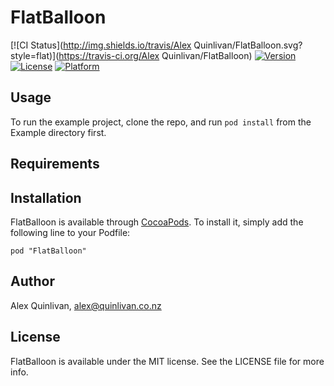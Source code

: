 # FlatBalloon

[![CI Status](http://img.shields.io/travis/Alex Quinlivan/FlatBalloon.svg?style=flat)](https://travis-ci.org/Alex Quinlivan/FlatBalloon)
[![Version](https://img.shields.io/cocoapods/v/FlatBalloon.svg?style=flat)](http://cocoadocs.org/docsets/FlatBalloon)
[![License](https://img.shields.io/cocoapods/l/FlatBalloon.svg?style=flat)](http://cocoadocs.org/docsets/FlatBalloon)
[![Platform](https://img.shields.io/cocoapods/p/FlatBalloon.svg?style=flat)](http://cocoadocs.org/docsets/FlatBalloon)

## Usage

To run the example project, clone the repo, and run `pod install` from the Example directory first.

## Requirements

## Installation

FlatBalloon is available through [CocoaPods](http://cocoapods.org). To install
it, simply add the following line to your Podfile:

    pod "FlatBalloon"

## Author

Alex Quinlivan, alex@quinlivan.co.nz

## License

FlatBalloon is available under the MIT license. See the LICENSE file for more info.

